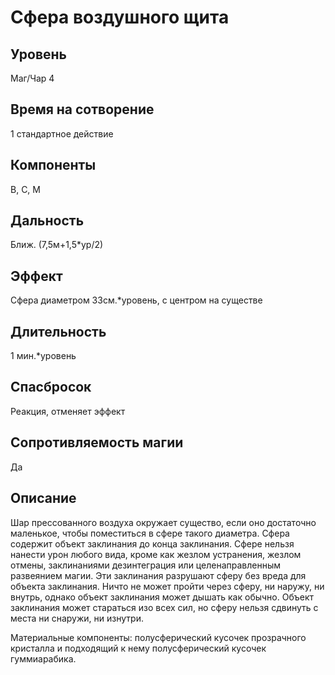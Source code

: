 # Сфера воздушного щита

## Уровень
Маг/Чар 4
## Время на сотворение
1 стандартное действие
## Компоненты
В, С, М
## Дальность
Ближ. (7,5м+1,5*ур/2)
## Эффект
Сфера диаметром 33см.*уровень, с центром на существе
## Длительность
1 мин.*уровень
## Спасбросок
Реакция, отменяет эффект
## Сопротивляемость магии
Да
## Описание
Шар прессованного воздуха окружает существо, если оно достаточно маленькое, чтобы поместиться в сфере такого диаметра. Сфера содержит объект заклинания до конца заклинания. Сфере нельзя нанести урон любого вида, кроме как жезлом устранения, жезлом отмены, заклинаниями дезинтеграция или целенаправленным развеянием магии. Эти заклинания разрушают сферу без вреда для объекта заклинания. Ничто не может пройти через сферу, ни наружу, ни внутрь, однако объект заклинания может дышать как обычно. Объект заклинания может стараться изо всех сил, но сферу нельзя сдвинуть с места ни снаружи, ни изнутри.

Материальные компоненты: полусферический кусочек прозрачного кристалла и подходящий к нему полусферический кусочек гуммиарабика.